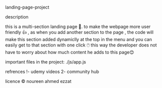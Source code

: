 landing-page-project

description 

this is a  multi-section landing page 📑. to make the webpage more user friendly 👍 ,
 as when you add another section to the page , the code will make this section added dynamiclly at the top in the menu
and you can easily get to that section with one click 🖱️
 this way the developer does not have to worry about how much content he adds to this page😊

important files in the project:
./js/app.js

refrences
!- udemy videos 
2- community hub

licence
 © noureen ahmed ezzat
